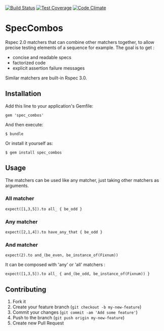 [![Build Status](https://travis-ci.org/philou/spec_combos.svg?branch=master)](https://travis-ci.org/philou/spec_combos) [![Test Coverage](https://codeclimate.com/github/philou/spec_combos/badges/coverage.svg)](https://codeclimate.com/github/philou/spec_combos) [![Code Climate](https://codeclimate.com/github/philou/spec_combos/badges/gpa.svg)](https://codeclimate.com/github/philou/spec_combos)

# SpecCombos

Rspec 2.0 matchers that can combine other matchers together, to allow precise testing elements of a sequence for example. The goal is to get :

* concise and readable specs
* factorized code
* explicit assertion failure messages

Similar matchers are built-in Rspec 3.0.

## Installation

Add this line to your application's Gemfile:

    gem 'spec_combos'

And then execute:

    $ bundle

Or install it yourself as:

    $ gem install spec_combos

## Usage

The matchers can be used like any matcher, just taking other matchers as arguments.

### All matcher

    expect([1,3,5]).to all_ { be_odd }

### Any matcher

    expect([2,1,4]).to have_any_that { be_odd }

### And matcher

    expect(2).to and_(be_even, be_instance_of(Fixnum))

It can be composed with 'any' or 'all' matchers :

    expect([1,3,5]).to all_ { and_(be_odd, be_instance_of(Fixnum)) }

## Contributing

1. Fork it
2. Create your feature branch (`git checkout -b my-new-feature`)
3. Commit your changes (`git commit -am 'Add some feature'`)
4. Push to the branch (`git push origin my-new-feature`)
5. Create new Pull Request
